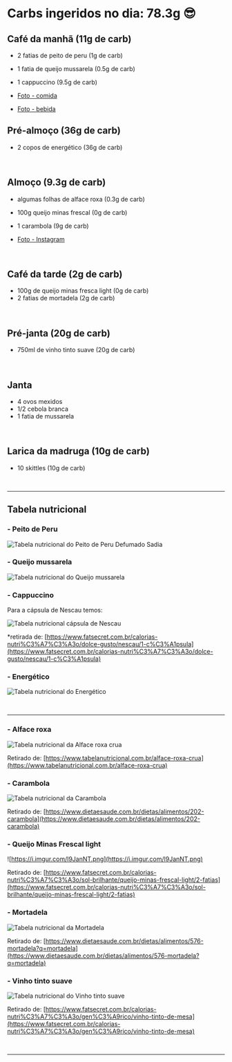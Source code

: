 # Carbs ingeridos no dia: 78.3g 😎

## Café da manhã (11g de carb)

- 2 fatias de peito de peru (1g de carb)
- 1 fatia de queijo mussarela (0.5g de carb)
- 1 cappuccino (9.5g de carb)

- [Foto - comida](https://www.instagram.com/p/BlscX6OHDhY/?taken-by=osuissa)
- [Foto - bebida](https://www.instagram.com/p/Blseb-0H7UE/?taken-by=osuissa)

## Pré-almoço (36g de carb)

- 2 copos de energético (36g de carb)

<br>

## Almoço (9.3g de carb)

- algumas folhas de alface roxa (0.3g de carb)
- 100g queijo minas frescal (0g de carb)
- 1 carambola (9g de carb)

- [Foto - Instagram](https://www.instagram.com/p/Bls3HtWHJKi/?taken-by=osuissa)

<br>


## Café da tarde (2g de carb)

- 100g de queijo minas fresca light (0g de carb)
- 2 fatias de mortadela  (2g de carb)

<br>

## Pré-janta (20g de carb)

- 750ml de vinho tinto suave (20g de carb)


<br>

## Janta

- 4 ovos mexidos
- 1/2 cebola branca
- 1 fatia de mussarela


<br>

## Larica da madruga (10g de carb)

- 10 skittles (10g de carb)


<br>
<hr>

## Tabela nutricional

### - Peito de Peru

![Tabela nutricional do Peito de Peru Defumado Sadia](https://i.imgur.com/7GraRAB.png)


### - Queijo mussarela

![Tabela nutricional do Queijo mussarela](https://i.imgur.com/11Hi5IL.png)

### - Cappuccino

Para a cápsula de Nescau temos:

![Tabela nutricional cápsula de Nescau](https://i.imgur.com/IceVRw6.png)

*retirada de: [https://www.fatsecret.com.br/calorias-nutri%C3%A7%C3%A3o/dolce-gusto/nescau/1-c%C3%A1psula](https://www.fatsecret.com.br/calorias-nutri%C3%A7%C3%A3o/dolce-gusto/nescau/1-c%C3%A1psula)


### - Energético

![Tabela nutricional do Energético](https://i.imgur.com/fbCIK3Y.jpg)

<br>
<hr>

### - Alface roxa

![Tabela nutricional da Alface roxa crua](https://i.imgur.com/FzMXi63.png)

Retirado de: [https://www.tabelanutricional.com.br/alface-roxa-crua](https://www.tabelanutricional.com.br/alface-roxa-crua)

### - Carambola

![Tabela nutricional da Carambola](https://i.imgur.com/FMKddjU.png)

Retirado de: [https://www.dietaesaude.com.br/dietas/alimentos/202-carambola](https://www.dietaesaude.com.br/dietas/alimentos/202-carambola)

### - Queijo Minas Frescal light

![https://i.imgur.com/l9JanNT.png](https://i.imgur.com/l9JanNT.png)

Retirado de: [https://www.fatsecret.com.br/calorias-nutri%C3%A7%C3%A3o/sol-brilhante/queijo-minas-frescal-light/2-fatias](https://www.fatsecret.com.br/calorias-nutri%C3%A7%C3%A3o/sol-brilhante/queijo-minas-frescal-light/2-fatias)

### - Mortadela

![Tabela nutricional da Mortadela](https://i.imgur.com/44dRERS.png)

Retirado de: [https://www.dietaesaude.com.br/dietas/alimentos/576-mortadela?q=mortadela](https://www.dietaesaude.com.br/dietas/alimentos/576-mortadela?q=mortadela)

### - Vinho tinto suave

![Tabela nutricional do Vinho tinto suave](https://i.imgur.com/adSTw4C.png)

Retirado de: [https://www.fatsecret.com.br/calorias-nutri%C3%A7%C3%A3o/gen%C3%A9rico/vinho-tinto-de-mesa](https://www.fatsecret.com.br/calorias-nutri%C3%A7%C3%A3o/gen%C3%A9rico/vinho-tinto-de-mesa)

<br>
<hr>


